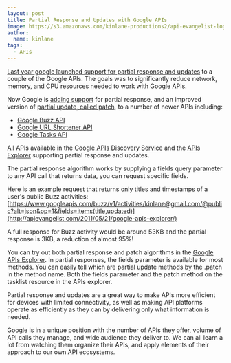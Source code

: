 ```yaml
---
layout: post
title: Partial Response and Updates with Google APIs
image: https://s3.amazonaws.com/kinlane-productions2/api-evangelist-logos/api-evangelist-butterfly-vertical.png
author:
  name: kinlane
tags:
  - APIs
---
```

[Last year google launched support for partial response and updates](http://googlecode.blogspot.com/2010/03/making-apis-faster-introducing-partial.html "last year google launched support for partial responses and updates") to a couple of the Google APIs. The goals was to significantly reduce network, memory, and CPU resources needed to work with Google APIs.

Now Google is [adding support](http://googlecode.blogspot.com/2011/07/lightning-fast-performance-tips-for.html "adding support") for partial response, and an improved version of [partial update, called patch](http://code.google.com/apis/buzz/v1/performance.html#patch "partial update, called patch"), to a number of newer APIs including:

*   [Google Buzz API](http://code.google.com/apis/buzz/ "Google Buzz API")
*   [Google URL Shortener API](http://code.google.com/apis/urlshortener/ "Google URL Shortener API")
*   [Google Tasks API](http://code.google.com/apis/tasks/ "Google Tasks API")

All APIs available in the [Google APIs Discovery Service](http://apievangelist.com/2011/05/21/google-apis-discovery-service/ "Google APIs Discovery Service") and the [APIs Explorer](http://apievangelist.com/2011/05/21/google-apis-explorer/ "Google APIs Explorer") supporting partial response and updates.

The partial response algorithm works by supplying a fields query parameter to any API call that returns data, you can request specific fields.

Here is an example request that returns only titles and timestamps of a user's public Buzz activities: [https://www.googleapis.com/buzz/v1/activities/kinlane@gmail.com/@public?alt=json&pp=1&fields=items(title,updated)](http://apievangelist.com/2011/05/21/google-apis-explorer/)

A full response for Buzz activity would be around 53KB and the partial response is 3KB, a reduction of almost 95%!

You can try out both partial response and patch algorithms in the [Google APIs Explorer](https://code.google.com/apis/explorer/ "Google APIs Explorer"). In partial responses, the fields parameter is available for most methods. You can easily tell which are partial update methods by the .patch in the method name. Both the fields parameter and the patch method on the tasklist resource in the APIs explorer.

Partial response and updates are a great way to make APIs more efficient for devices with limited connectivity, as well as making API platforms operate as efficiently as they can by delivering only what information is needed.

Google is in a unique position with the number of APIs they offer, volume of API calls they manage, and wide audience they deliver to. We can all learn a lot from watching them organize their APIs, and apply elements of their approach to our own API ecosystems.